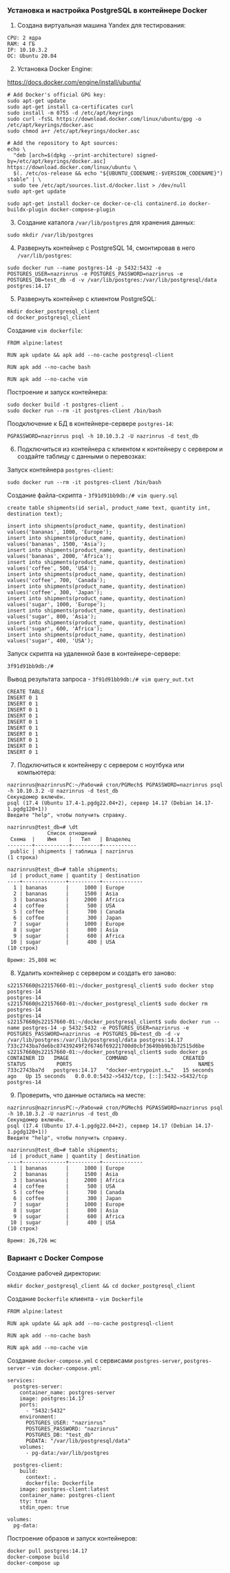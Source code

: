 ### Установка и настройка PostgreSQL в контейнере Docker
1. Создана виртуальная машина Yandex для тестирования:
```
CPU: 2 ядра 
RAM: 4 ГБ
IP: 10.10.3.2
ОС: Ubuntu 20.04
```
2. Установка Docker Engine:

https://docs.docker.com/engine/install/ubuntu/
```
# Add Docker's official GPG key:
sudo apt-get update
sudo apt-get install ca-certificates curl
sudo install -m 0755 -d /etc/apt/keyrings
sudo curl -fsSL https://download.docker.com/linux/ubuntu/gpg -o /etc/apt/keyrings/docker.asc
sudo chmod a+r /etc/apt/keyrings/docker.asc

# Add the repository to Apt sources:
echo \
  "deb [arch=$(dpkg --print-architecture) signed-by=/etc/apt/keyrings/docker.asc] https://download.docker.com/linux/ubuntu \
  $(. /etc/os-release && echo "${UBUNTU_CODENAME:-$VERSION_CODENAME}") stable" | \
  sudo tee /etc/apt/sources.list.d/docker.list > /dev/null
sudo apt-get update

sudo apt-get install docker-ce docker-ce-cli containerd.io docker-buildx-plugin docker-compose-plugin
```
3. Создание каталога `/var/lib/postgres` для хранения данных:
```
sudo mkdir /var/lib/postgres
```
4. Развернуть контейнер с PostgreSQL 14, смонтировав в него `/var/lib/postgres`:
```
sudo docker run --name postgres-14 -p 5432:5432 -e POSTGRES_USER=nazrinrus -e POSTGRES_PASSWORD=nazrinrus -e POSTGRES_DB=test_db -d -v /var/lib/postgres:/var/lib/postgresql/data postgres:14.17 
```
5. Развернуть контейнер с клиентом PostgreSQL:
```
mkdir docker_postgresql_client
cd docker_postgresql_client
```
Создание `vim dockerfile`:
```
FROM alpine:latest

RUN apk update && apk add --no-cache postgresql-client

RUN apk add --no-cache bash

RUN apk add --no-cache vim
```
Построение и запуск контейнера:
```
sudo docker build -t postgres-client .
sudo docker run --rm -it postgres-client /bin/bash
```
Поодключение к БД в контейнере-сервере `postgres-14`:
```
PGPASSWORD=nazrinrus psql -h 10.10.3.2 -U nazrinrus -d test_db
```
6. Подключиться из контейнера с клиентом к контейнеру с сервером и создайте таблицу с данными о перевозках:

Запуск контейнера `postgres-client`:
```
sudo docker run --rm -it postgres-client /bin/bash
```
Создание файла-скрипта - `3f91d91bb9db:/# vim query.sql`
```
create table shipments(id serial, product_name text, quantity int, destination text);

insert into shipments(product_name, quantity, destination) values('bananas', 1000, 'Europe');
insert into shipments(product_name, quantity, destination) values('bananas', 1500, 'Asia');
insert into shipments(product_name, quantity, destination) values('bananas', 2000, 'Africa');
insert into shipments(product_name, quantity, destination) values('coffee', 500, 'USA');
insert into shipments(product_name, quantity, destination) values('coffee', 700, 'Canada');
insert into shipments(product_name, quantity, destination) values('coffee', 300, 'Japan');
insert into shipments(product_name, quantity, destination) values('sugar', 1000, 'Europe');
insert into shipments(product_name, quantity, destination) values('sugar', 800, 'Asia');
insert into shipments(product_name, quantity, destination) values('sugar', 600, 'Africa');
insert into shipments(product_name, quantity, destination) values('sugar', 400, 'USA');
```
Запуск скрипта на удаленной базе в контейнере-сервере:
```                                                                                                                                                                                           
3f91d91bb9db:/# 
```
Вывод результата запроса - `3f91d91bb9db:/# vim query_out.txt`
```
CREATE TABLE 
INSERT 0 1 
INSERT 0 1 
INSERT 0 1 
INSERT 0 1 
INSERT 0 1 
INSERT 0 1 
INSERT 0 1 
INSERT 0 1 
INSERT 0 1 
INSERT 0 1
```
7. Подключиться к контейнеру с сервером с ноутбука или компьютера:
```
nazrinrus@nazrinrusPC:~/Рабочий стол/PGMech$ PGPASSWORD=nazrinrus psql -h 10.10.3.2 -U nazrinrus -d test_db
Секундомер включён.
psql (17.4 (Ubuntu 17.4-1.pgdg22.04+2), сервер 14.17 (Debian 14.17-1.pgdg120+1))
Введите "help", чтобы получить справку.

nazrinrus@test_db=# \dt
             Список отношений
 Схема  |    Имя    |   Тип   | Владелец  
--------+-----------+---------+-----------
 public | shipments | таблица | nazrinrus
(1 строка)

nazrinrus@test_db=# table shipments;
 id | product_name | quantity | destination 
----+--------------+----------+-------------
  1 | bananas      |     1000 | Europe
  2 | bananas      |     1500 | Asia
  3 | bananas      |     2000 | Africa
  4 | coffee       |      500 | USA
  5 | coffee       |      700 | Canada
  6 | coffee       |      300 | Japan
  7 | sugar        |     1000 | Europe
  8 | sugar        |      800 | Asia
  9 | sugar        |      600 | Africa
 10 | sugar        |      400 | USA
(10 строк)

Время: 25,808 мс
```
8. Удалить контейнер с сервером и создать его заново:
```
s22157660@s22157660-01:~/docker_postgresql_client$ sudo docker stop postgres-14
postgres-14
s22157660@s22157660-01:~/docker_postgresql_client$ sudo docker rm postgres-14
postgres-14
s22157660@s22157660-01:~/docker_postgresql_client$ sudo docker run --name postgres-14 -p 5432:5432 -e POSTGRES_USER=nazrinrus -e POSTGRES_PASSWORD=nazrinrus -e POSTGRES_DB=test_db -d -v /var/lib/postgres:/var/lib/postgresql/data postgres:14.17 
733c2743ba7de6bc87439249f2f6746f69221700d0cbf3649bb9b3b72515d6be
s22157660@s22157660-01:~/docker_postgresql_client$ sudo docker ps
CONTAINER ID   IMAGE            COMMAND                  CREATED          STATUS          PORTS                                         NAMES
733c2743ba7d   postgres:14.17   "docker-entrypoint.s…"   15 seconds ago   Up 15 seconds   0.0.0.0:5432->5432/tcp, [::]:5432->5432/tcp   postgres-14
```
9. Проверить, что данные остались на месте:
```
nazrinrus@nazrinrusPC:~/Рабочий стол/PGMech$ PGPASSWORD=nazrinrus psql -h 10.10.3.2 -U nazrinrus -d test_db
Секундомер включён.
psql (17.4 (Ubuntu 17.4-1.pgdg22.04+2), сервер 14.17 (Debian 14.17-1.pgdg120+1))
Введите "help", чтобы получить справку.

nazrinrus@test_db=# table shipments;
 id | product_name | quantity | destination 
----+--------------+----------+-------------
  1 | bananas      |     1000 | Europe
  2 | bananas      |     1500 | Asia
  3 | bananas      |     2000 | Africa
  4 | coffee       |      500 | USA
  5 | coffee       |      700 | Canada
  6 | coffee       |      300 | Japan
  7 | sugar        |     1000 | Europe
  8 | sugar        |      800 | Asia
  9 | sugar        |      600 | Africa
 10 | sugar        |      400 | USA
(10 строк)

Время: 26,726 мс
```
### Вариант с Docker Compose
Создание рабочей директории:
```
mkdir docker_postgresql_client && cd docker_postgresql_client
```
Создание `Dockerfile` клиента - `vim Dockerfile`
```
FROM alpine:latest

RUN apk update && apk add --no-cache postgresql-client

RUN apk add --no-cache bash

RUN apk add --no-cache vim
```
Создание `docker-compose.yml` с сервисами `postgres-server`, `postgres-server` - `vim docker-compose.yml`:
```
services:
  postgres-server:
    container_name: postgres-server
    image: postgres:14.17
    ports:
      - "5432:5432"
    environment:
      POSTGRES_USER: "nazrinrus"
      POSTGRES_PASSWORD: "nazrinrus"
      POSTGRES_DB: "test_db"
      PGDATA: "/var/lib/postgresql/data"
    volumes:
      - pg-data:/var/lib/postgres
  
  postgres-client:
    build:
      context: .
      dockerfile: Dockerfile
    image: postgres-client:latest
    container_name: postgres-client
    tty: true
    stdin_open: true
    
volumes:
  pg-data:
```
Построение образов и запуск контейнеров:
```
docker pull postgres:14.17
docker-compose build
docker-compose up
```
